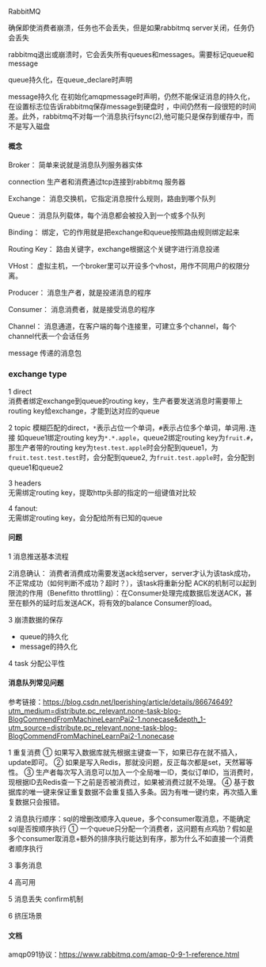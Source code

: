 RabbitMQ

确保即使消费者崩溃，任务也不会丢失，但是如果rabbitmq server关闭，任务仍会丢失

rabbitmq退出或崩溃时，它会丢失所有queues和messages。需要标记queue和message


queue持久化，在queue_declare时声明

message持久化  在初始化amqpmessage时声明，仍然不能保证消息的持久化，在设置标志位告诉rabbitmq保存message到硬盘时
，中间仍然有一段很短的时间差。此外，rabbitmq不对每一个消息执行fsync(2),他可能只是保存到缓存中，而不是写入磁盘

#### 概念

Broker： 简单来说就是消息队列服务器实体

connection 生产者和消费通过tcp连接到rabbitmq 服务器

Exchange： 消息交换机，它指定消息按什么规则，路由到哪个队列

Queue： 消息队列载体，每个消息都会被投入到一个或多个队列

Binding： 绑定，它的作用就是把exchange和queue按照路由规则绑定起来

Routing Key： 路由关键字，exchange根据这个关键字进行消息投递

VHost： 虚拟主机，一个broker里可以开设多个vhost，用作不同用户的权限分离。

Producer： 消息生产者，就是投递消息的程序

Consumer： 消息消费者，就是接受消息的程序

Channel： 消息通道，在客户端的每个连接里，可建立多个channel，每个channel代表一个会话任务

message 传递的消息包


### exchange type
1 direct  
消费者绑定exchange到queue的routing key，生产者要发送消息时需要带上routing key给exchange，才能到达对应的queue

2 topic 
模糊匹配的direct，`*`表示占位一个单词，`#`表示占位多个单词，单词用`.`连接
如queue1绑定routing key为`*.*.apple`，queue2绑定routing key为`fruit.#`，那生产者带的routing key为`test.test.apple`时会分配到queue1，为`fruit.test.test.test`时，会分配到queue2,
为`fruit.test.apple`时，会分配到queue1和queue2

3 headers  
无需绑定routing key，提取http头部的指定的一组键值对比较

4 fanout:  
无需绑定routing key，会分配给所有已知的queue


#### 问题
1 消息推送基本流程

2消息确认：
消费者消费成功需要发送ack给server，server才认为该task成功，不正常成功（如何判断不成功？超时？），该task将重新分配
ACK的机制可以起到限流的作用（Benefitto throttling）：在Consumer处理完成数据后发送ACK，甚至在额外的延时后发送ACK，将有效的balance Consumer的load。

3 崩溃数据的保存
* queue的持久化
* message的持久化

4 task 分配公平性


#### 消息队列常见问题
参考链接：https://blog.csdn.net/Iperishing/article/details/86674649?utm_medium=distribute.pc_relevant.none-task-blog-BlogCommendFromMachineLearnPai2-1.nonecase&depth_1-utm_source=distribute.pc_relevant.none-task-blog-BlogCommendFromMachineLearnPai2-1.nonecase

1 重复消费
① 如果写入数据库就先根据主键查一下，如果已存在就不插入，update即可。
② 如果是写入Redis，那就没问题，反正每次都是set，天然幂等性。
③ 生产者每次写入消息可以加入一个全局唯一ID，类似订单ID，当消费时，现根据ID去Redis查一下之前是否被消费过，如果被消费过就不处理。
④ 基于数据库的唯一键来保证重复数据不会重复插入多条。因为有唯一键约束，再次插入重复数据只会报错。


2 消息执行顺序：sql的增删改顺序入queue，多个consumer取消息，不能确定sql是否按顺序执行
① 一个queue只分配一个消费者，这问题有点鸡肋？假如是多个consumer取消息+额外的排序执行能达到有序，那为什么不如直接一个消费者顺序执行

3 事务消息


4 高可用

5 消息丢失
confirm机制

6 挤压场景


#### 文档
amqp091协议：https://www.rabbitmq.com/amqp-0-9-1-reference.html

